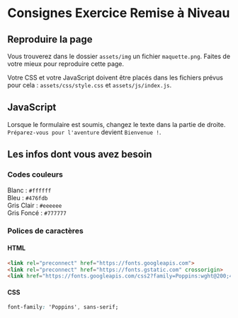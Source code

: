# Consignes Exercice Remise à Niveau

## Reproduire la page

Vous trouverez dans le dossier `assets/img` un fichier `maquette.png`. 
Faites de votre mieux pour reproduire cette page.

Votre CSS et votre JavaScript doivent être placés dans les fichiers prévus pour cela : `assets/css/style.css` et `assets/js/index.js`.

## JavaScript

Lorsque le formulaire est soumis, changez le texte dans la partie de droite.
`Préparez-vous pour l'aventure` devient `Bienvenue !`.

## Les infos dont vous avez besoin

### Codes couleurs

Blanc : `#ffffff`       
Bleu : `#476fdb`               
Gris Clair : `#eeeeee`      
Gris Foncé : `#777777`

### Polices de caractères

#### HTML
```html
<link rel="preconnect" href="https://fonts.googleapis.com">
<link rel="preconnect" href="https://fonts.gstatic.com" crossorigin>
<link href="https://fonts.googleapis.com/css2?family=Poppins:wght@200;400;700&display=swap" rel="stylesheet">
```

#### CSS
```css
font-family: 'Poppins', sans-serif;
```